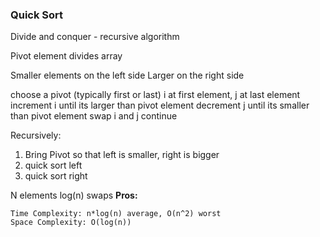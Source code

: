 ### Quick Sort

Divide and conquer - recursive algorithm

Pivot element divides array

Smaller elements on the left side
Larger on the right side

choose a pivot (typically first or last)
i at first element, j at last element
increment i until its larger than pivot element
decrement j until its smaller than pivot element
swap i and j
continue

Recursively:

1. Bring Pivot so that left is smaller, right is bigger
2. quick sort left
3. quick sort right

N elements
log(n) swaps
**Pros:**

    Time Complexity: n*log(n) average, O(n^2) worst
    Space Complexity: O(log(n))
